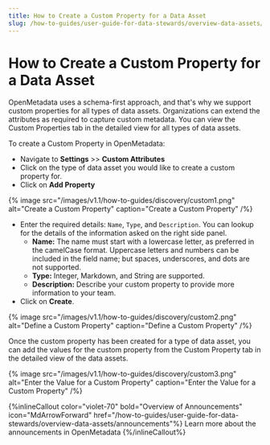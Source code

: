 ```yaml
---
title: How to Create a Custom Property for a Data Asset
slug: /how-to-guides/user-guide-for-data-stewards/overview-data-assets/custom
---
```


# How to Create a Custom Property for a Data Asset

OpenMetadata uses a schema-first approach, and that's why we support custom properties for all types of data assets. Organizations can extend the attributes as required to capture custom metadata. You can view the Custom Properties tab in the detailed view for all types of data assets.

To create a Custom Property in OpenMetadata:
- Navigate to **Settings** >> **Custom Attributes**
- Click on the type of data asset you would like to create a custom property for.
- Click on **Add Property**

{% image
src="/images/v1.1/how-to-guides/discovery/custom1.png"
alt="Create a Custom Property"
caption="Create a Custom Property"
/%}

- Enter the required details: `Name`, `Type`, and `Description`. You can lookup for the details of the information asked on the right side panel.
  - **Name:** The name must start with a lowercase letter, as preferred in the camelCase format. Uppercase letters and numbers can be included in the field name; but spaces, underscores, and dots are not supported.
  - **Type:** Integer, Markdown, and String are supported.
  - **Description:** Describe your custom property to provide more information to your team.
- Click on **Create**.

{% image
src="/images/v1.1/how-to-guides/discovery/custom2.png"
alt="Define a Custom Property"
caption="Define a Custom Property"
/%}

Once the custom property has been created for a type of data asset, you can add the values for the custom property from the Custom Property tab in the detailed view of the data assets.

{% image
src="/images/v1.1/how-to-guides/discovery/custom3.png"
alt="Enter the Value for a Custom Property"
caption="Enter the Value for a Custom Property"
/%}

{%inlineCallout
  color="violet-70"
  bold="Overview of Announcements"
  icon="MdArrowForward"
  href="/how-to-guides/user-guide-for-data-stewards/overview-data-assets/announcements"%}
  Learn more about the announcements in OpenMetadata
{%/inlineCallout%}